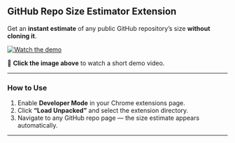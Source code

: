 ## GitHub Repo Size Estimator Extension

Get an **instant estimate** of any public GitHub repository’s size **without cloning it**.

[![Watch the demo](https://img.youtube.com/vi/WuEGCarQ97w/hqdefault.jpg)](https://www.youtube.com/watch?v=WuEGCarQ97w)

🎥 **Click the image above** to watch a short demo video.

---

### How to Use

1. Enable **Developer Mode** in your Chrome extensions page.
2. Click **“Load Unpacked”** and select the extension directory.
3. Navigate to any GitHub repo page — the size estimate appears automatically.

---